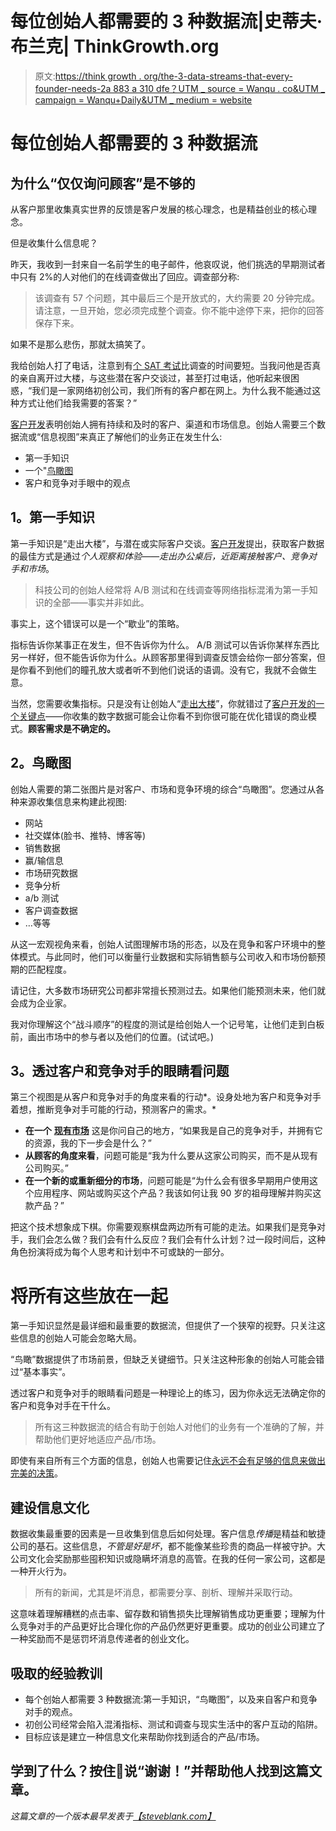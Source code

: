 # 每位创始人都需要的 3 种数据流|史蒂夫·布兰克| ThinkGrowth.org

> 原文:[https://think growth . org/the-3-data-streams-that-every-founder-needs-2a 883 a 310 dfe？UTM _ source = Wanqu . co&UTM _ campaign = Wanqu+Daily&UTM _ medium = website](https://thinkgrowth.org/the-3-data-streams-that-every-founder-needs-2a883a310dfe?utm_source=wanqu.co&utm_campaign=Wanqu+Daily&utm_medium=website)



# 每位创始人都需要的 3 种数据流

## 为什么“仅仅询问顾客”是不够的

从客户那里收集真实世界的反馈是客户发展的核心理念，也是精益创业的核心理念。

但是收集什么信息呢？

昨天，我收到一封来自一名前学生的电子邮件，他哀叹说，他们挑选的早期测试者中只有 2%的人对他们的在线调查做出了回应。调查部分称:

> 该调查有 57 个问题，其中最后三个是开放式的，大约需要 20 分钟完成。请注意，一旦开始，您必须完成整个调查。你不能中途停下来，把你的回答保存下来。

如果不是那么悲伤，那就太搞笑了。

我给创始人打了电话，注意到有[个 SAT 考试](http://www.collegeboard.com/student/testing/sat/about/SATI.html)比调查的时间要短。当我问他是否真的亲自离开过大楼，与这些潜在客户交谈过，甚至打过电话，他听起来很困惑，“我们是一家网络初创公司，我们所有的客户都在网上。为什么我不能通过这种方式让他们给我需要的答案？”

[客户开发](http://www.startuplessonslearned.com/2008/11/what-is-customer-development.html)表明创始人拥有持续和及时的客户、渠道和市场信息。创始人需要三个数据流或“信息视图”来真正了解他们的业务正在发生什么:

*   第一手知识
*   一个"[鸟瞰图](http://www.merriam-webster.com/dictionary/bird's-eye%20view)
*   客户和竞争对手眼中的观点

## **1。第一手知识**

第一手知识是“走出大楼”，与潜在或实际客户交谈。[客户开发](http://www.slideshare.net/sblank/customer-development-at-startup2startup)提出，获取客户数据的最佳方式是通过*个人观察和体验——走出办公桌后，近距离接触客户、竞争对手和市场*。

> 科技公司的创始人经常将 A/B 测试和在线调查等网络指标混淆为第一手知识的全部——事实并非如此。

事实上，这个错误可以是一个“歇业”的策略。

指标告诉你某事正在发生，但不告诉你为什么。 A/B 测试可以告诉你某样东西比另一样好，但不能告诉你为什么。从顾客那里得到调查反馈会给你一部分答案，但是你看不到他们的瞳孔放大或者听不到他们说话的语调。没有它，我就不会做生意。

当然，您需要收集指标。只是没有让创始人“[走出大楼](https://steveblank.com/2009/03/20/supermac-war-story-2-facts-exist-outside-the-building-opinions-reside-within-%E2%80%93-so-get-the-hell-outside-the-building/)”，你就错过了[客户开发的一个关键点](https://steveblank.com/2009/11/16/times-square-strategy-session-web-startups-and-customer-development/)——你收集的数字数据可能会让你看不到你很可能在优化错误的商业模式。**顾客需求是不确定的。**

## **2。鸟瞰图**

创始人需要的第二张图片是对客户、市场和竞争环境的综合“鸟瞰图”。您通过从各种来源收集信息来构建此视图:

*   网站
*   社交媒体(脸书、推特、博客等)
*   销售数据
*   赢/输信息
*   市场研究数据
*   竞争分析
*   a/b 测试
*   客户调查数据
*   …等等

从这一宏观视角来看，创始人试图理解市场的形态，以及在竞争和客户环境中的整体模式。与此同时，他们可以衡量行业数据和实际销售额与公司收入和市场份额预期的匹配程度。

请记住，大多数市场研究公司都非常擅长预测过去。如果他们能预测未来，他们就会成为企业家。

我对你理解这个“战斗顺序”的程度的测试是给创始人一个记号笔，让他们走到白板前，画出市场中的参与者以及他们的位置。(试试吧。)

## **3。透过客户和竞争对手的眼睛看问题**

第三个视图是从客户和竞争对手的角度来看的行动*。设身处地为客户和竞争对手着想，推断竞争对手可能的行动，预测客户的需求。*

*   **在一个** [**现有市场**](https://steveblank.com/2009/09/10/customer-development-manifesto-part-4/) 这是你问自己的地方，“如果我是自己的竞争对手，并拥有它的资源，我的下一步会是什么？”
*   **从顾客的角度来看**，问题可能是“我为什么要从这家公司购买，而不是从现有公司购买。”
*   **在一个新的或重新细分的市场**，问题可能是“为什么会有很多早期用户使用这个应用程序、网站或购买这个产品？我该如何让我 90 岁的祖母理解并购买这款产品？”

把这个技术想象成下棋。你需要观察棋盘两边所有可能的走法。如果我们是竞争对手，我们会怎么做？我们会有什么反应？我们会有什么计划？过一段时间后，这种角色扮演将成为每个人思考和计划中不可或缺的一部分。

# **将所有这些放在一起**

第一手知识显然是最详细和最重要的数据流，但提供了一个狭窄的视野。只关注这些信息的创始人可能会忽略大局。

“鸟瞰”数据提供了市场前景，但缺乏关键细节。只关注这种形象的创始人可能会错过“基本事实”。

透过客户和竞争对手的眼睛看问题是一种理论上的练习，因为你永远无法确定你的客户和竞争对手在干什么。

> 所有这三种数据流的结合有助于创始人对他们的业务有一个准确的了解，并帮助他们更好地适应产品/市场。

即使有来自所有三个方面的信息，创始人也需要记住[永远不会有足够的信息来做出完美的决策](https://steveblank.com/2009/04/22/killing-innovation-with-corner-cases/)。

## **建设信息文化**

数据收集最重要的因素是一旦收集到信息后如何处理。客户信息*传播*是精益和敏捷公司的基石。这些信息，*不管是好是坏*，都不能像某些珍贵的商品一样被守护。大公司文化会奖励那些囤积知识或隐瞒坏消息的高管。在我的任何一家公司，这都是一种开火行为。

> 所有的新闻，尤其是坏消息，都需要分享、剖析、理解并采取行动。

这意味着理解糟糕的点击率、留存数和销售损失比理解销售成功更重要；理解为什么竞争对手的产品更好比合理化你的产品仍然更好更重要。成功的创业公司建立了一种奖励而不是惩罚坏消息传递者的创业文化。

## **吸取的经验教训**

*   每个创始人都需要 3 种数据流:第一手知识，“鸟瞰图”，以及来自客户和竞争对手的观点。
*   初创公司经常会陷入混淆指标、测试和调查与现实生活中的客户互动的陷阱。
*   目标应该是建立一种信息文化来帮助你找到适合的产品/市场。

## 学到了什么？按住👏说“谢谢！”并帮助他人找到这篇文章。

*这篇文章的一个版本最早发表于*[*【steveblank.com】*](https://steveblank.com/2009/12/17/building-a-company-with-customer-data-metrics-are-not-enough/)


